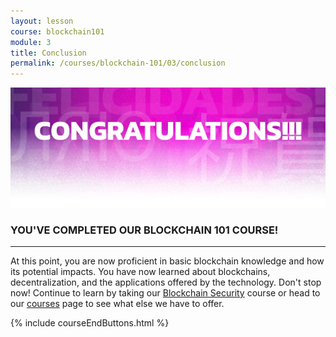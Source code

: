 ```yaml
---
layout: lesson
course: blockchain101
module: 3
title: Conclusion
permalink: /courses/blockchain-101/03/conclusion
---
```


<span>
<img src="/assets/img/Conclusion-01-2.png" />
<h3>YOU'VE COMPLETED OUR BLOCKCHAIN 101 COURSE!</h3>

<hr />

At this point, you are now proficient in basic blockchain knowledge and how its potential impacts. You have now learned about blockchains, decentralization, and the applications offered by the technology. Don't stop now! Continue to learn by taking our <a href="https://theblockchaininstitute.org/courses/blockchain-security/">Blockchain Security</a> course or head to our <a href="https://theblockchaininstitute.org/courses/">courses</a> page to see what else we have to offer.

{% include courseEndButtons.html %}
